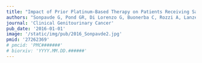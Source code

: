 ```yaml
---
title: "Impact of Prior Platinum-Based Therapy on Patients Receiving Salvage Systemic Treatment for Advanced Urothelial Carcinoma"
authors: "Sonpavde G, Pond GR, Di Lorenzo G, Buonerba C, Rozzi A, Lanzetta G, Necchi A, Giannatempo P, Raggi D6, Matsumoto K, Choueiri TK, **Mullane SA**, Niegisch G, Albers P, Lee JL, Kitamura H, Kume H, Bellmunt J."
journal: 'Clinical Genitourinary Cancer'
pub_date: '2016-01-01'
image: '/static/img/pub/2016_Sonpavde2.jpg'
pmid: '27262369'
# pmcid: 'PMC#######'
# biorxiv: 'YYYY.MM.DD.######'
---
```

